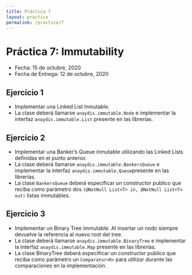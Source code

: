 ```yaml
---
title: Práctica 7
layout: practice
permalink: /practice/7
---
```


# Práctica 7: Immutability

* Fecha: 15 de octubre, 2020
* Fecha de Entrega: 12 de octubre, 2020

## Ejercicio 1

* Implementar una Linked List inmutable.
* La clase deberá llamarse `anaydis.immutable.Node` e implementar la interfaz `anaydis.immutable.List` presente en las librerías.

## Ejercicio 2

* Implementar una Banker’s Queue inmutable utilizando las Linked Lists definidas en el punto anterior.
* La clase deberá llamarse `anaydis.immutable.BankersQueue` e implementar la interfaz `anaydis.immutable.Queue`presente en las librerías.
* La clase `BankersQueue` deberá especificar un constructor publico que reciba como parámetro dos `(@NotNull List<T> in, @NotNull List<T> out)` listas immutables.

## Ejercicio 3

* Implementar un Binary Tree immutable. Al insertar un nodo siempre devuelve la referencia al nuevo root del tree.
* La clase deberá llamarse `anaydis.immutable.BinaryTree` e implementar la interfaz `anaydis.immutable.Map` presente en las librerías.
* La clase BinaryTree deberá especificar un constructor publico que reciba como parámetro un `Comparator<K>` para utilizar durante las comparaciones en la implementación.
